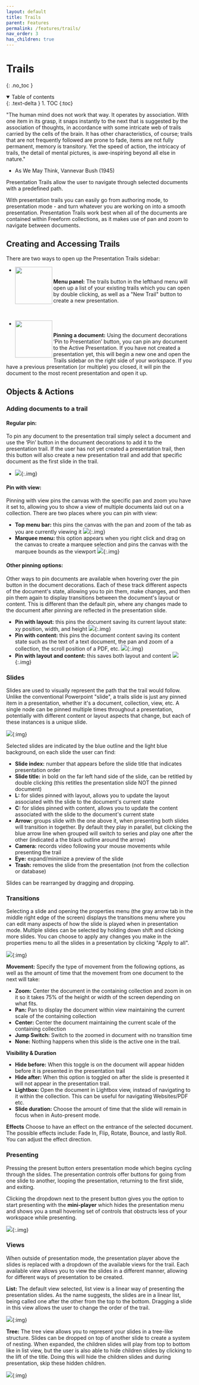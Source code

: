 ```yaml
---
layout: default
title: Trails
parent: Features
permalink: /features/trails/
nav_order: 3
has_children: true
---
```


# Trails
{: .no_toc }

<details open markdown="block">
  <summary>
    Table of contents
  </summary>
  {: .text-delta }
1. TOC
{:toc}
</details>

"The human mind does not work that way. It operates by association. With one item in its grasp, it snaps instantly to the next that is suggested by the association of thoughts, in accordance with some intricate web of trails carried by the cells of the brain. It has other characteristics, of course; trails that are not frequently followed are prone to fade, items are not fully permanent, memory is transitory. Yet the speed of action, the intricacy of trails, the detail of mental pictures, is awe-inspiring beyond all else in nature." 
- As We May Think, Vannevar Bush (1945)

Presentation Trails allow the user to navigate through selected documents with a predefined path.

With presentation trails you can easily go from authoring mode, to presentation mode - and turn whatever you are working on into a smooth presentation. Presentation Trails work best when all of the documents are contained within Freeform collections, as it makes use of pan and zoom to navigate between documents.

## Creating and Accessing Trails

There are two ways to open up the Presentation Trails sidebar:

- <img align="left" src="../../assets/icons/trails-upscaled.png" width="100" height="100"/>
**Menu panel:** The trails button in the lefthand menu will open up a list of your existing trails which you can open by double clicking, as well as a "New Trail" button to create a new presentation.
  
<br/>

- <img align="left" src="../../assets/icons/pin-upscaled.png" width="100" height="100"/>
 **Pinning a document:** Using the document decorations ‘Pin to Presentation’ button, you can pin any document to the Active Presentation. If you have not created a presentation yet, this will begin a new one and open the Trails sidebar on the right side of your workspace. If you have a previous presentation (or multiple) you closed, it will pin the document to the most recent presentation and open it up.

## Objects & Actions

### Adding documents to a trail

#### Regular pin:
To pin any document to the presentation trail simply select a document and use the ‘Pin’ button in the document decorations to add it to the presentation trail. If the user has not yet created a presentation trail, then this button will also create a new presentation trail and add that specific document as the first slide in the trail.

- ![](../../assets/images/trails/regularpin.png){:.img}

#### Pin with view:
Pinning with view pins the canvas with the specific pan and zoom you have it set to, allowing you to show a view of multiple documents laid out on a collection. There are two places where you can pin with view:
- **Top menu bar:** this pins the canvas with the pan and zoom of the tab as you are currently viewing it
  ![](../../assets/gifs/trails/pinwmenuview.gif){:.img}
- **Marquee menu:** this option appears when you right click and drag on the canvas to create a marquee selection and pins the canvas with the marquee bounds as the viewport
  ![](../../assets/gifs/trails/pinmarqueeview.gif){:.img}

#### Other pinning options:
Other ways to pin documents are available when hovering over the pin button in the document decorations. Each of these track different aspects of the document's state, allowing you to pin them, make changes, and then pin them again to display transitions between the document's layout or content. This is different than the default pin, where any changes made to the document after pinning are reflected in the presentation slide.

- **Pin with layout:** this pins the document saving its current layout state: xy position, width, and height
  ![](../../assets/gifs/trails/pinlayout.gif){:.img}
- **Pin with content:** this pins the document content saving its content state such as the text of a text document, the pan and zoom of a collection, the scroll position of a PDF, etc.
  ![](../../assets/gifs/trails/pincontent.gif){:.img}
- **Pin with layout and content:** this saves both layout and content
  ![](../../assets/gifs/trails/pinlayoutcontent.gif){:.img}

### Slides
Slides are used to visually represent the path that the trail would follow. Unlike the conventional Powerpoint "slide", a trails slide is just any pinned item in a presentation, whether it's a document, collection, view, etc. A single node can be pinned multiple times throughout a presentation, potentially with different content or layout aspects that change, but each of these instances is a unique slide.

![](../../assets/images/trails/slide.png){:img}

Selected slides are indicated by the blue outline and the light blue background, on each slide the user can find: 
- **Slide index:** number that appears before the slide title that indicates presentation order
- **Slide title:** in bold on the far left hand side of the slide, can be retitled by double clicking (this retitles the presentation slide NOT the pinned document)
- **L:** for slides pinned with layout, allows you to update the layout associated with the slide to the document's current state
- **C:** for slides pinned with content, allows you to update the content associated with the slide to the document's current state
- **Arrow:** groups slide with the one above it, when presenting both slides will transition in together. By default they play in parallel, but clicking the blue arrow line when grouped will switch to series and play one after the other (indicated a the black outline around the arrow)
- **Camera:** records video following your mouse movements while presenting the trail
- **Eye:** expand/minimize a preview of the slide
- **Trash:** removes the slide from the presentation (not from the collection or database)


Slides can be rearranged by dragging and dropping.

### Transitions
Selecting a slide and opening the properties menu (the gray arrow tab in the middle right edge of the screen) displays the transitions menu where you can edit many aspects of how the slide is played when in presentation mode. Multiple slides can be selected by holding down shift and clicking more slides. You can choose to apply any changes you make in the properties menu to all the slides in a presentation by clicking "Apply to all".

![](../../assets/images/trails/properties.png){:img}

**Movement:** Specify the type of movement from the following options, as well as the amount of time that the movement from one document to the next will take:
- **Zoom:** Center the document in the containing collection and zoom in on it so it takes 75% of the height or width of the screen depending on what fits.
- **Pan:** Pan to display the document within view maintaining the current scale of the containing collection
- **Center:** Center the document maintaining the current scale of the containing collection
- **Jump Switch:** Switch to the zoomed in document with no transition time
- **None:** Nothing happens when this slide is the active one in the trail.

**Visibility & Duration**
- **Hide before:** When this toggle is on the document will appear hidden before it is presented in the presentation trail
- **Hide after:** When this option is toggled on after the slide is presented it will not appear in the presentation trail.
- **Lightbox:** Open the document in Lightbox view, instead of navigating to it within the collection. This can be useful for navigating Websites/PDF etc.
- **Slide duration:** Choose the amount of time that the slide will remain in focus when in Auto-present mode.

**Effects**
Choose to have an effect on the entrance of the selected document. The possible effects include: Fade In, Flip, Rotate, Bounce, and lastly Roll. You can adjust the effect direction.

### Presenting

Pressing the present button enters presentation mode which begins cycling through the slides. The presentation controls offer buttons for going from one slide to another, looping the presentation, returning to the first slide, and exiting.

Clicking the dropdown next to the present button gives you the option to start presenting with the **mini-player** which hides the presentation menu and shows you a small hovering set of controls that obstructs less of your workspace while presenting.

![](../../assets/gifs/trails/miniplayer.gif){:.img}

### Views
When outside of presentation mode, the presentation player above the slides is replaced with a dropdown of the available views for the trail. Each available view allows you to view the slides in a different manner, allowing for different ways of presentation to be created. 

**List:** 
The default view selected, list view is a linear way of presenting the presentation slides. As the name suggests, the slides are in a linear list, being called one after the other from the top to the bottom. Dragging a slide in this view allows the user to change the order of the trail. 

![](../../assets/images/trails/preslist.png){:img}

**Tree:**
The tree view allows you to represent your slides in a tree-like structure. Slides can be dropped on top of another slide to create a system of nesting. When expanded, the children slides will play from top to bottom like in list view, but the user is also able to hide children slides by clicking to the lift of the title. Doing this will hide the children slides and during presentation, skip these hidden children. 

![](../../assets/images/trails/prestree.png){:img}
